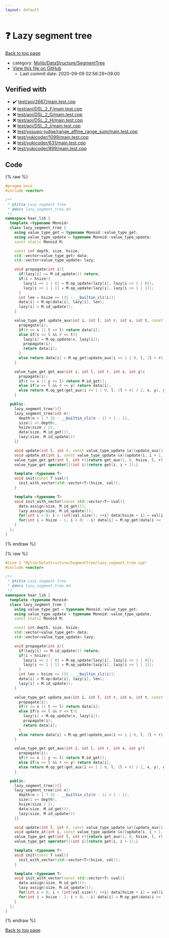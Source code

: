 ```yaml
---
layout: default
---
```


<!-- mathjax config similar to math.stackexchange -->
<script type="text/javascript" async
  src="https://cdnjs.cloudflare.com/ajax/libs/mathjax/2.7.5/MathJax.js?config=TeX-MML-AM_CHTML">
</script>
<script type="text/x-mathjax-config">
  MathJax.Hub.Config({
    TeX: { equationNumbers: { autoNumber: "AMS" }},
    tex2jax: {
      inlineMath: [ ['$','$'] ],
      processEscapes: true
    },
    "HTML-CSS": { matchFontHeight: false },
    displayAlign: "left",
    displayIndent: "2em"
  });
</script>

<script type="text/javascript" src="https://cdnjs.cloudflare.com/ajax/libs/jquery/3.4.1/jquery.min.js"></script>
<script src="https://cdn.jsdelivr.net/npm/jquery-balloon-js@1.1.2/jquery.balloon.min.js" integrity="sha256-ZEYs9VrgAeNuPvs15E39OsyOJaIkXEEt10fzxJ20+2I=" crossorigin="anonymous"></script>
<script type="text/javascript" src="../../../../assets/js/copy-button.js"></script>
<link rel="stylesheet" href="../../../../assets/css/copy-button.css" />


# :question: Lazy segment tree

<a href="../../../../index.html">Back to top page</a>

* category: <a href="../../../../index.html#7a59141fbb54053c332fbe894553f051">Mylib/DataStructure/SegmentTree</a>
* <a href="{{ site.github.repository_url }}/blob/master/Mylib/DataStructure/SegmentTree/lazy_segment_tree.cpp">View this file on GitHub</a>
    - Last commit date: 2020-09-09 02:56:29+09:00




## Verified with

* :heavy_check_mark: <a href="../../../../verify/test/aoj/2667/main.test.cpp.html">test/aoj/2667/main.test.cpp</a>
* :x: <a href="../../../../verify/test/aoj/DSL_2_F/main.test.cpp.html">test/aoj/DSL_2_F/main.test.cpp</a>
* :x: <a href="../../../../verify/test/aoj/DSL_2_G/main.test.cpp.html">test/aoj/DSL_2_G/main.test.cpp</a>
* :x: <a href="../../../../verify/test/aoj/DSL_2_H/main.test.cpp.html">test/aoj/DSL_2_H/main.test.cpp</a>
* :x: <a href="../../../../verify/test/aoj/DSL_2_I/main.test.cpp.html">test/aoj/DSL_2_I/main.test.cpp</a>
* :x: <a href="../../../../verify/test/yosupo-judge/range_affine_range_sum/main.test.cpp.html">test/yosupo-judge/range_affine_range_sum/main.test.cpp</a>
* :x: <a href="../../../../verify/test/yukicoder/1099/main.test.cpp.html">test/yukicoder/1099/main.test.cpp</a>
* :x: <a href="../../../../verify/test/yukicoder/631/main.test.cpp.html">test/yukicoder/631/main.test.cpp</a>
* :x: <a href="../../../../verify/test/yukicoder/899/main.test.cpp.html">test/yukicoder/899/main.test.cpp</a>


## Code

<a id="unbundled"></a>
{% raw %}
```cpp
#pragma once
#include <vector>

/**
 * @title Lazy segment tree
 * @docs lazy_segment_tree.md
 */
namespace haar_lib {
  template <typename Monoid>
  class lazy_segment_tree {
    using value_type_get = typename Monoid::value_type_get;
    using value_type_update = typename Monoid::value_type_update;
    const static Monoid M;

    const int depth, size, hsize;
    std::vector<value_type_get> data;
    std::vector<value_type_update> lazy;

    void propagate(int i){
      if(lazy[i] == M.id_update()) return;
      if(i < hsize){
        lazy[i << 1 | 0] = M.op_update(lazy[i], lazy[i << 1 | 0]);
        lazy[i << 1 | 1] = M.op_update(lazy[i], lazy[i << 1 | 1]);
      }
      int len = hsize >> (31 - __builtin_clz(i));
      data[i] = M.op(data[i], lazy[i], len);
      lazy[i] = M.id_update();
    }

    value_type_get update_aux(int i, int l, int r, int s, int t, const value_type_update &x){
      propagate(i);
      if(r <= s || t <= l) return data[i];
      else if(s <= l && r <= t){
        lazy[i] = M.op_update(x, lazy[i]);
        propagate(i);
        return data[i];
      }
      else return data[i] = M.op_get(update_aux(i << 1 | 0, l, (l + r) / 2, s, t, x), update_aux(i << 1 | 1, (l + r) / 2, r, s, t, x));
    }

    value_type_get get_aux(int i, int l, int r, int x, int y){
      propagate(i);
      if(r <= x || y <= l) return M.id_get();
      else if(x <= l && r <= y) return data[i];
      else return M.op_get(get_aux(i << 1 | 0, l, (l + r) / 2, x, y), get_aux(i << 1 | 1, (l + r) / 2, r, x, y));
    }

  public:
    lazy_segment_tree(){}
    lazy_segment_tree(int n):
      depth(n > 1 ? 32 - __builtin_clz(n - 1) + 1 : 1),
      size(1 << depth),
      hsize(size / 2),
      data(size, M.id_get()),
      lazy(size, M.id_update())
    {}

    void update(int l, int r, const value_type_update &x){update_aux(1, 0, hsize, l, r, x);}
    void update_at(int i, const value_type_update &x){update(i, i + 1, x);}
    value_type_get get(int l, int r){return get_aux(1, 0, hsize, l, r);}
    value_type_get operator[](int i){return get(i, i + 1);}

    template <typename T>
    void init(const T &val){
      init_with_vector(std::vector<T>(hsize, val));
    }

    template <typename T>
    void init_with_vector(const std::vector<T> &val){
      data.assign(size, M.id_get());
      lazy.assign(size, M.id_update());
      for(int i = 0; i < (int)val.size(); ++i) data[hsize + i] = val[i];
      for(int i = hsize - 1; i > 0; --i) data[i] = M.op_get(data[i << 1 | 0], data[i << 1 | 1]);
    }
  };
}

```
{% endraw %}

<a id="bundled"></a>
{% raw %}
```cpp
#line 2 "Mylib/DataStructure/SegmentTree/lazy_segment_tree.cpp"
#include <vector>

/**
 * @title Lazy segment tree
 * @docs lazy_segment_tree.md
 */
namespace haar_lib {
  template <typename Monoid>
  class lazy_segment_tree {
    using value_type_get = typename Monoid::value_type_get;
    using value_type_update = typename Monoid::value_type_update;
    const static Monoid M;

    const int depth, size, hsize;
    std::vector<value_type_get> data;
    std::vector<value_type_update> lazy;

    void propagate(int i){
      if(lazy[i] == M.id_update()) return;
      if(i < hsize){
        lazy[i << 1 | 0] = M.op_update(lazy[i], lazy[i << 1 | 0]);
        lazy[i << 1 | 1] = M.op_update(lazy[i], lazy[i << 1 | 1]);
      }
      int len = hsize >> (31 - __builtin_clz(i));
      data[i] = M.op(data[i], lazy[i], len);
      lazy[i] = M.id_update();
    }

    value_type_get update_aux(int i, int l, int r, int s, int t, const value_type_update &x){
      propagate(i);
      if(r <= s || t <= l) return data[i];
      else if(s <= l && r <= t){
        lazy[i] = M.op_update(x, lazy[i]);
        propagate(i);
        return data[i];
      }
      else return data[i] = M.op_get(update_aux(i << 1 | 0, l, (l + r) / 2, s, t, x), update_aux(i << 1 | 1, (l + r) / 2, r, s, t, x));
    }

    value_type_get get_aux(int i, int l, int r, int x, int y){
      propagate(i);
      if(r <= x || y <= l) return M.id_get();
      else if(x <= l && r <= y) return data[i];
      else return M.op_get(get_aux(i << 1 | 0, l, (l + r) / 2, x, y), get_aux(i << 1 | 1, (l + r) / 2, r, x, y));
    }

  public:
    lazy_segment_tree(){}
    lazy_segment_tree(int n):
      depth(n > 1 ? 32 - __builtin_clz(n - 1) + 1 : 1),
      size(1 << depth),
      hsize(size / 2),
      data(size, M.id_get()),
      lazy(size, M.id_update())
    {}

    void update(int l, int r, const value_type_update &x){update_aux(1, 0, hsize, l, r, x);}
    void update_at(int i, const value_type_update &x){update(i, i + 1, x);}
    value_type_get get(int l, int r){return get_aux(1, 0, hsize, l, r);}
    value_type_get operator[](int i){return get(i, i + 1);}

    template <typename T>
    void init(const T &val){
      init_with_vector(std::vector<T>(hsize, val));
    }

    template <typename T>
    void init_with_vector(const std::vector<T> &val){
      data.assign(size, M.id_get());
      lazy.assign(size, M.id_update());
      for(int i = 0; i < (int)val.size(); ++i) data[hsize + i] = val[i];
      for(int i = hsize - 1; i > 0; --i) data[i] = M.op_get(data[i << 1 | 0], data[i << 1 | 1]);
    }
  };
}

```
{% endraw %}

<a href="../../../../index.html">Back to top page</a>

